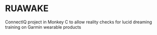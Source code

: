 # RUAWAKE
ConnectIQ project in Monkey C to allow reality checks for lucid dreaming training on Garmin wearable products 
